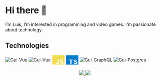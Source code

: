 # Hi there 👋

 I’m Luis, I’m interested in programming and video games. I'm passionate about technology. 

## Technologies
<div style="display: inline_block">
  <img align="center" alt="Gui-Vue" height="30" width="40" src="https://cdn.jsdelivr.net/gh/devicons/devicon/icons/vuejs/vuejs-original.svg">
    <img align="center" alt="Gui-Vue" height="30" width="40" src="https://cdn.jsdelivr.net/gh/devicons/devicon/icons/react/react-original.svg">
  <img align="center" alt="Gui-Js" height="30" width="40" src="https://raw.githubusercontent.com/devicons/devicon/master/icons/javascript/javascript-plain.svg">
  <img align="center" alt="Gui-Ts" height="30" width="40" src="https://raw.githubusercontent.com/devicons/devicon/master/icons/typescript/typescript-plain.svg">
  <img align="center" alt="Gui-GraphQL" height="30" width="40" src="https://cdn.jsdelivr.net/gh/devicons/devicon/icons/graphql/graphql-plain.svg">
  <img align="center" alt="Gui-Postgres" height="30" width="40" src="https://cdn.jsdelivr.net/gh/devicons/devicon/icons/postgresql/postgresql-original.svg">
</div>

<div align="center"><br>
  <a href="https://github.com/luisescx">
  <img height="160em" src="https://github-readme-stats.vercel.app/api?username=luisescx&show_icons=true&theme=dracula&include_all_commits=true&count_private=true"/>
  <img height="160em" src="https://github-readme-stats.vercel.app/api/top-langs/?username=luisescx&layout=compact&langs_count=7&theme=dracula"/>
</div>


